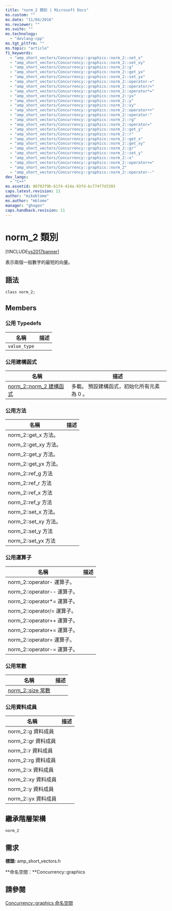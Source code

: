 ```yaml
---
title: "norm_2 類別 | Microsoft Docs"
ms.custom: ""
ms.date: "11/04/2016"
ms.reviewer: ""
ms.suite: ""
ms.technology: 
  - "devlang-cpp"
ms.tgt_pltfrm: ""
ms.topic: "article"
f1_keywords: 
  - "amp_short_vectors/Concurrency::graphics::norm_2::set_x"
  - "amp_short_vectors/Concurrency::graphics::norm_2::set_xy"
  - "amp_short_vectors/Concurrency::graphics::norm_2::g"
  - "amp_short_vectors/Concurrency::graphics::norm_2::get_yx"
  - "amp_short_vectors/Concurrency::graphics::norm_2::set_yx"
  - "amp_short_vectors/Concurrency::graphics::norm_2::operator-="
  - "amp_short_vectors/Concurrency::graphics::norm_2::operator/="
  - "amp_short_vectors/Concurrency::graphics::norm_2::operator*="
  - "amp_short_vectors/Concurrency::graphics::norm_2::yx"
  - "amp_short_vectors/Concurrency::graphics::norm_2::y"
  - "amp_short_vectors/Concurrency::graphics::norm_2::xy"
  - "amp_short_vectors/Concurrency::graphics::norm_2::operator++"
  - "amp_short_vectors/Concurrency::graphics::norm_2::operator-"
  - "amp_short_vectors/Concurrency::graphics::norm_2::rg"
  - "amp_short_vectors/Concurrency::graphics::norm_2::operator="
  - "amp_short_vectors/Concurrency::graphics::norm_2::get_y"
  - "amp_short_vectors/Concurrency::graphics::norm_2::r"
  - "amp_short_vectors/Concurrency::graphics::norm_2::get_x"
  - "amp_short_vectors/Concurrency::graphics::norm_2::get_xy"
  - "amp_short_vectors/Concurrency::graphics::norm_2::gr"
  - "amp_short_vectors/Concurrency::graphics::norm_2::set_y"
  - "amp_short_vectors/Concurrency::graphics::norm_2::x"
  - "amp_short_vectors/Concurrency::graphics::norm_2::operator+="
  - "amp_short_vectors/Concurrency::graphics::norm_2"
  - "amp_short_vectors/Concurrency::graphics::norm_2::operator--"
dev_langs: 
  - "C++"
ms.assetid: 80703f9b-61f4-414a-93fd-bc774f7d3393
caps.latest.revision: 11
author: "mikeblome"
ms.author: "mblome"
manager: "ghogen"
caps.handback.revision: 11
---
```

# norm_2 類別
[!INCLUDE[vs2017banner](../../../assembler/inline/includes/vs2017banner.md)]

表示兩個一般數字的最短的向量。  
  
## 語法  
  
```  
class norm_2;  
```  
  
## Members  
  
### 公用 Typedefs  
  
|名稱|描述|  
|--------|--------|  
|`value_type`||  
  
### 公用建構函式  
  
|名稱|描述|  
|--------|--------|  
|[norm\_2::norm\_2 建構函式](../Topic/norm_2::norm_2%20Constructor.md)|多載。  預設建構函式，初始化所有元素為 0 。|  
  
### 公用方法  
  
|名稱|描述|  
|--------|--------|  
|norm\_2::get\_x 方法。||  
|norm\_2::get\_xy 方法。||  
|norm\_2::get\_y 方法。||  
|norm\_2::get\_yx 方法。||  
|norm\_2::ref\_g 方法||  
|norm\_2::ref\_r 方法||  
|norm\_2::ref\_x 方法||  
|norm\_2::ref\_y 方法||  
|norm\_2::set\_x 方法。||  
|norm\_2::set\_xy 方法。||  
|norm\_2::set\_y 方法||  
|norm\_2::set\_yx 方法||  
  
### 公用運算子  
  
|名稱|描述|  
|--------|--------|  
|norm\_2::operator\- 運算子。||  
|norm\_2::operator\-\- 運算子。||  
|norm\_2::operator\*\= 運算子。||  
|norm\_2::operator\/\= 運算子。||  
|norm\_2::operator\+\+ 運算子。||  
|norm\_2::operator\+\= 運算子。||  
|norm\_2::operator\= 運算子。||  
|norm\_2::operator\-\= 運算子。||  
  
### 公用常數  
  
|名稱|描述|  
|--------|--------|  
|[norm\_2::size 常數](../Topic/norm_2::size%20Constant.md)||  
  
### 公用資料成員  
  
|名稱|描述|  
|--------|--------|  
|norm\_2::g 資料成員||  
|norm\_2::gr 資料成員||  
|norm\_2::r 資料成員||  
|norm\_2::rg 資料成員||  
|norm\_2::x 資料成員||  
|norm\_2::xy 資料成員||  
|norm\_2::y 資料成員||  
|norm\_2::yx 資料成員||  
  
## 繼承階層架構  
 `norm_2`  
  
## 需求  
 **標頭:** amp\_short\_vectors.h  
  
 **命名空間：**Concurrency::graphics  
  
## 請參閱  
 [Concurrency::graphics 命名空間](../../../parallel/amp/reference/concurrency-graphics-namespace.md)